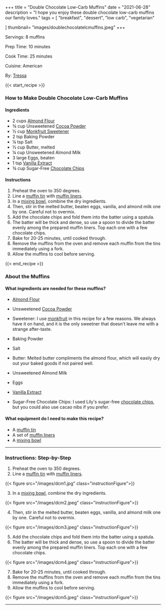 +++
title = "Double Chocolate Low-Carb Muffins"
date = "2021-06-28"
description = "I hope you enjoy these double chocolate low-carb muffins our family loves."
tags = [
    "breakfast",
    "dessert",
    "low carb",
    "vegetarian"
   
]
thumbnail= "images/doublechocolatelcmuffins.jpeg"
+++

Servings: 8 muffins <!--more-->

Prep Time: 10 minutes 

Cook Time: 25 minutes 

Cuisine: American 

By: [Tressa](https://www.jamilghar.com/about/)

{{< start_recipe >}}

### How to Make Double Chocolate Low-Carb Muffins 

#### Ingredients  

* 2 cups [Almond Flour](https://amzn.to/3r1D3P6)
* ¾ cup Unsweetened [Cocoa Powder](https://amzn.to/3ANnCyp)
* ½ cup [Monkfruit Sweetener](https://amzn.to/3hZP1Vc)
* 2 tsp Baking Powder
* ¼ tsp Salt
* ½ cup Butter, melted
* ¼ cup Unsweetened Almond Milk
* 3 large Eggs, beaten
* 1 tsp [Vanilla Extract](https://amzn.to/3lgbOyw)
* ¾ cup Sugar-Free [Chocolate Chips](https://amzn.to/3xBdbfi)
  
#### Instructions

1. Preheat the oven to 350 degrees.
2. Line a [muffin tin](https://amzn.to/3p4IfkN) with [muffin liners](https://amzn.to/3D289uv).
3. In a [mixing bowl](https://amzn.to/3HYetXr), combine the dry ingredients.
4. Then, stir in the melted butter, beaten eggs, vanilla, and almond milk one by one. Careful not to overmix.
5. Add the chocolate chips and fold them into the batter using a spatula. 
6. The batter will be thick and dense, so use a spoon to divide the batter evenly among the prepared muffin liners. Top each one with a few chocolate chips. 
7. Bake for 20-25 minutes, until cooked through. 
8. Remove the muffins from the oven and remove each muffin from the tins immediately using a fork. 
9. Allow the muffins to cool before serving. 

{{< end_recipe >}}

### About the Muffins

#### What ingredients are needed for these muffins?

* [Almond Flour](https://amzn.to/3r1D3P6)

* Unsweetened [Cocoa Powder](https://amzn.to/3ANnCyp) 

* Sweetener: I use [monkfruit](https://amzn.to/3hZP1Vc) in this recipe for a few reasons. We always have it on hand, and it is the only sweetner that doesn't leave me with a strange after-taste. 
 
* Baking Powder 

* Salt 

* Butter: Melted butter compliments the almond flour, which will easily dry out your baked goods if not paired well. 

* Unsweetened Almond Milk 

* Eggs 

* [Vanilla Extract](https://amzn.to/3lgbOyw)

* Sugar-Free Chocolate Chips: I used Lily's sugar-free [chocolate chips](https://amzn.to/3xBdbfi), but you could also use cacao nibs if you prefer. 

#### What equipment do I need to make this recipe?

* A [muffin tin](https://amzn.to/3p4IfkN)
* A set of [muffin liners](https://amzn.to/3D289uv)
* A [mixing bowl](https://amzn.to/3HYetXr)

---- 

### Instructions: Step-by-Step 

1. Preheat the oven to 350 degrees.
2. Line a [muffin tin](https://amzn.to/3p4IfkN) with [muffin liners](https://amzn.to/3D289uv).

{{< figure src="/images/dcm1.jpg" class="instructionFigure">}}

3. In a [mixing bowl](https://amzn.to/3HYetXr), combine the dry ingredients.

{{< figure src="/images/dcm2.jpeg" class="instructionFigure">}}

4. Then, stir in the melted butter, beaten eggs, vanilla, and almond milk one by one. Careful not to overmix.

{{< figure src="/images/dcm3.jpeg" class="instructionFigure">}}

5. Add the chocolate chips and fold them into the batter using a spatula. 
6. The batter will be thick and dense, so use a spoon to divide the batter evenly among the prepared muffin liners. Top each one with a few chocolate chips.  

{{< figure src="/images/dcm4.jpeg" class="instructionFigure">}}

7. Bake for 20-25 minutes, until cooked through. 
8. Remove the muffins from the oven and remove each muffin from the tins immediately using a fork. 
9. Allow the muffins to cool before serving. 

{{< figure src="/images/dcm5.jpeg" class="instructionFigure">}}

---- 

